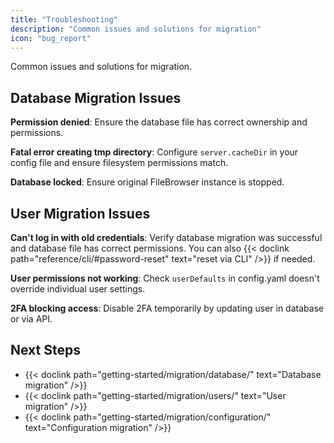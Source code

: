 ```yaml
---
title: "Troubleshooting"
description: "Common issues and solutions for migration"
icon: "bug_report"
---
```


Common issues and solutions for migration.

## Database Migration Issues

**Permission denied**: Ensure the database file has correct ownership and permissions.

**Fatal error creating tmp directory**: Configure `server.cacheDir` in your config file and ensure filesystem permissions match.

**Database locked**: Ensure original FileBrowser instance is stopped.

## User Migration Issues

**Can't log in with old credentials**: Verify database migration was successful and database file has correct permissions. You can also {{< doclink path="reference/cli/#password-reset" text="reset via CLI" />}} if needed.

**User permissions not working**: Check `userDefaults` in config.yaml doesn't override individual user settings.

**2FA blocking access**: Disable 2FA temporarily by updating user in database or via API.

## Next Steps

- {{< doclink path="getting-started/migration/database/" text="Database migration" />}}
- {{< doclink path="getting-started/migration/users/" text="User migration" />}}
- {{< doclink path="getting-started/migration/configuration/" text="Configuration migration" />}}